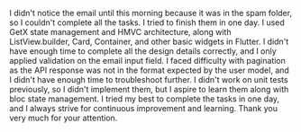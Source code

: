I didn't notice the email until this morning because it was in the spam folder, so I couldn't complete all the tasks. I tried to finish them in one day. I used GetX state management and HMVC architecture, along with ListView.builder, Card, Container, and other basic widgets in Flutter. I didn't have enough time to complete all the design details correctly, and I only applied validation on the email input field. I faced difficulty with pagination as the API response was not in the format expected by the user model, and I didn't have enough time to troubleshoot further. I didn't work on unit tests previously, so I didn't implement them, but I aspire to learn them along with bloc state management. I tried my best to complete the tasks in one day, and I always strive for continuous improvement and learning. Thank you very much for your attention.